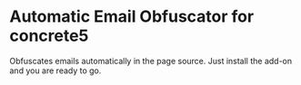 # Automatic Email Obfuscator for concrete5

Obfuscates emails automatically in the page source. Just install the add-on and you are ready to go.
